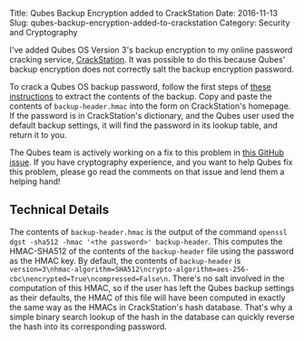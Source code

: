Title: Qubes Backup Encryption added to CrackStation
Date: 2016-11-13
Slug: qubes-backup-encryption-added-to-crackstation
Category: Security and Cryptography

I've added Qubes OS Version 3's backup encryption to my online password cracking
service, [CrackStation](https://crackstation.net/). It was possible to do this
because Qubes' backup encryption does not correctly salt the backup encryption
password.

To crack a Qubes OS backup password, follow the first steps of [these
instructions](https://www.qubes-os.org/doc/backup-emergency-restore-v3/) to
extract the contents of the backup. Copy and paste the contents of
`backup-header.hmac` into the form on CrackStation's homepage. If the password
is in CrackStation's dictionary, and the Qubes user used the default backup
settings, it will find the password in its lookup table, and return it to you.

The Qubes team is actively working on a fix to this problem in [this GitHub
issue](https://github.com/QubesOS/qubes-issues/issues/971). If you have
cryptography experience, and you want to help Qubes fix this problem, please go
read the comments on that issue and lend them a helping hand!

## Technical Details

The contents of `backup-header.hmac` is the output of the command `openssl dgst
-sha512 -hmac '<the password>' backup-header`. This computes the HMAC-SHA512 of
the contents of the `backup-header` file using the password as the HMAC key. By
default, the contents of `backup-header` is
`version=3\nhmac-algorithm=SHA512\ncrypto-algorithm=aes-256-cbc\nencrypted=True\ncompressed=False\n`.
There's no salt involved in the computation of this HMAC, so if the user has
left the Qubes backup settings as their defaults, the HMAC of this file will
have been computed in exactly the same way as the HMACs in CrackStation's hash
database. That's why a simple binary search lookup of the hash in the database
can quickly reverse the hash into its corresponding password.
